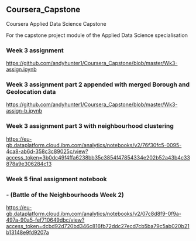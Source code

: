 ## Coursera_Capstone ##
Coursera Applied Data Science Capstone

For the capstone project module of the Applied Data Science specialisation

### Week 3 assignment

https://github.com/andyhunter1/Coursera_Capstone/blob/master/Wk3-assign.ipynb

### Week 3 assignment part 2 appended with merged Borough and Geolocation data

https://github.com/andyhunter1/Coursera_Capstone/blob/master/Wk3-assign-b.ipynb

### Week 3 assignment part 3 with neighbourhood clustering

https://eu-gb.dataplatform.cloud.ibm.com/analytics/notebooks/v2/76f30fc5-0095-4ca8-ab6d-358c3c89025c/view?access_token=3b0dc49f4ffa6238bb35c3854f47854334e202b52a43b4c33878a9e306284c13

### Week 5 final assignment notebook
### - (Battle of the Neighbourhoods Week 2)

https://eu-gb.dataplatform.cloud.ibm.com/analytics/notebooks/v2/07c8d8f9-0f9a-497a-90a5-fef710649dbc/view?access_token=dcbd92d720bd346c816fb72ddc27ecd7cb5ba79c5ab020b21b13148e9fd9207a
